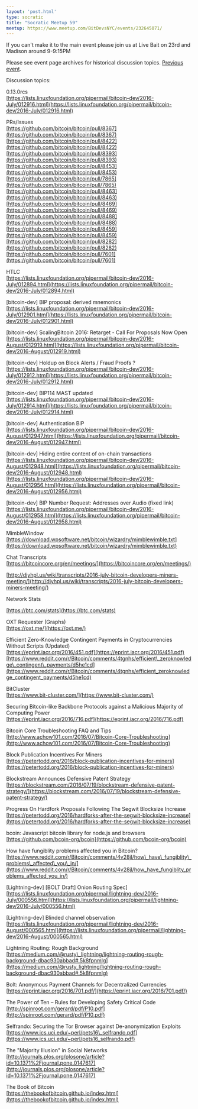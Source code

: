 ```yaml
---
layout: 'post.html'
type: socratic
title: "Socratic Meetup 59"
meetup: https://www.meetup.com/BitDevsNYC/events/232645071/
---
```


If you can't make it to the main event please join us at Live Bait on 23rd and Madison around 9-9:15PM

Please see event page archives for historical discussion topics. [Previous event](http://www.meetup.com/BitDevsNYC/events/231847507/).

Discussion topics:

0.13.0rcs  
[](https://lists.linuxfoundation.org/pipermail/bitcoin-dev/2016-July/012916.html)[https://lists.linuxfoundation.org/pipermail/bitcoin-dev/2016-July/012916.html](https://lists.linuxfoundation.org/pipermail/bitcoin-dev/2016-July/012916.html)

PRs/Issues  
[](https://github.com/bitcoin/bitcoin/pull/8367)[https://github.com/bitcoin/bitcoin/pull/8367](https://github.com/bitcoin/bitcoin/pull/8367)  
[](https://github.com/bitcoin/bitcoin/pull/8422)[https://github.com/bitcoin/bitcoin/pull/8422](https://github.com/bitcoin/bitcoin/pull/8422)  
[](https://github.com/bitcoin/bitcoin/pull/8393)[https://github.com/bitcoin/bitcoin/pull/8393](https://github.com/bitcoin/bitcoin/pull/8393)  
[](https://github.com/bitcoin/bitcoin/pull/8453)[https://github.com/bitcoin/bitcoin/pull/8453](https://github.com/bitcoin/bitcoin/pull/8453)  
[](https://github.com/bitcoin/bitcoin/pull/7865)[https://github.com/bitcoin/bitcoin/pull/7865](https://github.com/bitcoin/bitcoin/pull/7865)  
[](https://github.com/bitcoin/bitcoin/pull/8463)[https://github.com/bitcoin/bitcoin/pull/8463](https://github.com/bitcoin/bitcoin/pull/8463)  
[](https://github.com/bitcoin/bitcoin/pull/8469)[https://github.com/bitcoin/bitcoin/pull/8469](https://github.com/bitcoin/bitcoin/pull/8469)  
[](https://github.com/bitcoin/bitcoin/pull/8488)[https://github.com/bitcoin/bitcoin/pull/8488](https://github.com/bitcoin/bitcoin/pull/8488)  
[](https://github.com/bitcoin/bitcoin/pull/8459)[https://github.com/bitcoin/bitcoin/pull/8459](https://github.com/bitcoin/bitcoin/pull/8459)  
[](https://github.com/bitcoin/bitcoin/pull/8282)[https://github.com/bitcoin/bitcoin/pull/8282](https://github.com/bitcoin/bitcoin/pull/8282)  
[](https://github.com/bitcoin/bitcoin/pull/7601)[https://github.com/bitcoin/bitcoin/pull/7601](https://github.com/bitcoin/bitcoin/pull/7601)

HTLC  
[](https://lists.linuxfoundation.org/pipermail/bitcoin-dev/2016-July/012894.html)[https://lists.linuxfoundation.org/pipermail/bitcoin-dev/2016-July/012894.html](https://lists.linuxfoundation.org/pipermail/bitcoin-dev/2016-July/012894.html)

\[bitcoin-dev\] BIP proposal: derived mnemonics  
[](https://lists.linuxfoundation.org/pipermail/bitcoin-dev/2016-July/012901.html)[https://lists.linuxfoundation.org/pipermail/bitcoin-dev/2016-July/012901.html](https://lists.linuxfoundation.org/pipermail/bitcoin-dev/2016-July/012901.html)

\[bitcoin-dev\] ScalingBitcoin 2016: Retarget - Call For Proposals Now Open  
[](https://lists.linuxfoundation.org/pipermail/bitcoin-dev/2016-August/012919.html)[https://lists.linuxfoundation.org/pipermail/bitcoin-dev/2016-August/012919.html](https://lists.linuxfoundation.org/pipermail/bitcoin-dev/2016-August/012919.html)

\[bitcoin-dev\] Holdup on Block Alerts / Fraud Proofs ?  
[](https://lists.linuxfoundation.org/pipermail/bitcoin-dev/2016-July/012912.html)[https://lists.linuxfoundation.org/pipermail/bitcoin-dev/2016-July/012912.html](https://lists.linuxfoundation.org/pipermail/bitcoin-dev/2016-July/012912.html)

\[bitcoin-dev\] BIP114 MAST updated  
[](https://lists.linuxfoundation.org/pipermail/bitcoin-dev/2016-July/012914.html)[https://lists.linuxfoundation.org/pipermail/bitcoin-dev/2016-July/012914.html](https://lists.linuxfoundation.org/pipermail/bitcoin-dev/2016-July/012914.html)

\[bitcoin-dev\] Authentication BIP  
[](https://lists.linuxfoundation.org/pipermail/bitcoin-dev/2016-August/012947.html)[https://lists.linuxfoundation.org/pipermail/bitcoin-dev/2016-August/012947.html](https://lists.linuxfoundation.org/pipermail/bitcoin-dev/2016-August/012947.html)

\[bitcoin-dev\] Hiding entire content of on-chain transactions  
[](https://lists.linuxfoundation.org/pipermail/bitcoin-dev/2016-August/012948.html)[https://lists.linuxfoundation.org/pipermail/bitcoin-dev/2016-August/012948.html](https://lists.linuxfoundation.org/pipermail/bitcoin-dev/2016-August/012948.html)  
[](https://lists.linuxfoundation.org/pipermail/bitcoin-dev/2016-August/012956.html)[https://lists.linuxfoundation.org/pipermail/bitcoin-dev/2016-August/012956.html](https://lists.linuxfoundation.org/pipermail/bitcoin-dev/2016-August/012956.html)

\[bitcoin-dev\] BIP Number Request: Addresses over Audio (fixed link)  
[](https://lists.linuxfoundation.org/pipermail/bitcoin-dev/2016-August/012958.html)[https://lists.linuxfoundation.org/pipermail/bitcoin-dev/2016-August/012958.html](https://lists.linuxfoundation.org/pipermail/bitcoin-dev/2016-August/012958.html)

MimbleWindow  
[](https://download.wpsoftware.net/bitcoin/wizardry/mimblewimble.txt)[https://download.wpsoftware.net/bitcoin/wizardry/mimblewimble.txt](https://download.wpsoftware.net/bitcoin/wizardry/mimblewimble.txt)

Chat Transcripts  
[](https://bitcoincore.org/en/meetings/)[https://bitcoincore.org/en/meetings/](https://bitcoincore.org/en/meetings/)

[</a>](http://diyhpl.us/wiki/transcripts/2016-july-bitcoin-developers-miners-meeting/cali2016/)

[](http://diyhpl.us/wiki/transcripts/2016-july-bitcoin-developers-miners-meeting/cali2016/)

[<a href="http://diyhpl.us/wiki/transcripts/2016-july-bitcoin-developers-miners-meeting/">](http://diyhpl.us/wiki/transcripts/2016-july-bitcoin-developers-miners-meeting/cali2016/)[http://diyhpl.us/wiki/transcripts/2016-july-bitcoin-developers-miners-meeting/](http://diyhpl.us/wiki/transcripts/2016-july-bitcoin-developers-miners-meeting/)

Network Stats

[](https://btc.com/stats)[https://btc.com/stats](https://btc.com/stats)

OXT Requester (Graphs)  
[</a> <a href="https://oxt.me/">](http://diyhpl.us/~bryan/papers2/bitcoin/mimblewimble.txt)[https://oxt.me/](https://oxt.me/)

Efficient Zero-Knowledge Contingent Payments in Cryptocurrencies Without Scripts (Updated)  
[](https://eprint.iacr.org/2016/451.pdf)[https://eprint.iacr.org/2016/451.pdf](https://eprint.iacr.org/2016/451.pdf)  
[](https://www.reddit.com/r/Bitcoin/comments/4tgnhs/efficient_zeroknowledge_contingent_payments/d5he1cd)[https://www.reddit.com/r/Bitcoin/comments/4tgnhs/efficient\_zeroknowledge\_contingent\_payments/d5he1cd](https://www.reddit.com/r/Bitcoin/comments/4tgnhs/efficient_zeroknowledge_contingent_payments/d5he1cd)

BitCluster  
[](https://www.bit-cluster.com/)[https://www.bit-cluster.com/](https://www.bit-cluster.com/)

Securing Bitcoin-like Backbone Protocols against a Malicious Majority of Computing Power  
[](https://eprint.iacr.org/2016/716.pdf)[https://eprint.iacr.org/2016/716.pdf](https://eprint.iacr.org/2016/716.pdf)

Bitcoin Core Troubleshooting FAQ and Tips  
[](http://www.achow101.com/2016/07/Bitcoin-Core-Troubleshooting)[http://www.achow101.com/2016/07/Bitcoin-Core-Troubleshooting](http://www.achow101.com/2016/07/Bitcoin-Core-Troubleshooting)

Block Publication Incentives For Miners  
[](https://petertodd.org/2016/block-publication-incentives-for-miners)[https://petertodd.org/2016/block-publication-incentives-for-miners](https://petertodd.org/2016/block-publication-incentives-for-miners)

Blockstream Announces Defensive Patent Strategy  
[](https://blockstream.com/2016/07/19/blockstream-defensive-patent-strategy/)[https://blockstream.com/2016/07/19/blockstream-defensive-patent-strategy/](https://blockstream.com/2016/07/19/blockstream-defensive-patent-strategy/)

Progress On Hardfork Proposals Following The Segwit Blocksize Increase  
[](https://petertodd.org/2016/hardforks-after-the-segwit-blocksize-increase)[https://petertodd.org/2016/hardforks-after-the-segwit-blocksize-increase](https://petertodd.org/2016/hardforks-after-the-segwit-blocksize-increase)

bcoin: Javascript bitcoin library for node.js and browsers  
[](https://github.com/bcoin-org/bcoin)[https://github.com/bcoin-org/bcoin](https://github.com/bcoin-org/bcoin)

How have fungiblity problems affected you in Bitcoin?  
[](https://www.reddit.com/r/Bitcoin/comments/4v28jl/how_have_fungiblity_problems_affected_you_in/)[https://www.reddit.com/r/Bitcoin/comments/4v28jl/how\_have\_fungiblity\_problems\_affected\_you\_in/](https://www.reddit.com/r/Bitcoin/comments/4v28jl/how_have_fungiblity_problems_affected_you_in/)

\[Lightning-dev\] \[BOLT Draft\] Onion Routing Spec\]  
[](https://lists.linuxfoundation.org/pipermail/lightning-dev/2016-July/000556.html)[https://lists.linuxfoundation.org/pipermail/lightning-dev/2016-July/000556.html](https://lists.linuxfoundation.org/pipermail/lightning-dev/2016-July/000556.html)

\[Lightning-dev\] Blinded channel observation  
[](https://lists.linuxfoundation.org/pipermail/lightning-dev/2016-August/000565.html)[https://lists.linuxfoundation.org/pipermail/lightning-dev/2016-August/000565.html](https://lists.linuxfoundation.org/pipermail/lightning-dev/2016-August/000565.html)

Lightning Routing: Rough Background  
[](https://medium.com/@rusty_lightning/lightning-routing-rough-background-dbac930abbad#.5k8fpnmlg)[https://medium.com/@rusty\_lightning/lightning-routing-rough-background-dbac930abbad#.5k8fpnmlg](https://medium.com/@rusty_lightning/lightning-routing-rough-background-dbac930abbad#.5k8fpnmlg)

Bolt: Anonymous Payment Channels for Decentralized Currencies  
[](https://eprint.iacr.org/2016/701.pdf/)[https://eprint.iacr.org/2016/701.pdf/](https://eprint.iacr.org/2016/701.pdf/)

The Power of Ten – Rules for Developing Safety Critical Code  
[](http://spinroot.com/gerard/pdf/P10.pdf)[http://spinroot.com/gerard/pdf/P10.pdf](http://spinroot.com/gerard/pdf/P10.pdf)

Selfrando: Securing the Tor Browser against De-anonymization Exploits  
[](https://www.ics.uci.edu/~perl/pets16_selfrando.pdf)[https://www.ics.uci.edu/~perl/pets16\_selfrando.pdf](https://www.ics.uci.edu/~perl/pets16_selfrando.pdf)

The "Majority Illusion" in Social Networks  
[](http://journals.plos.org/plosone/article?id=10.1371%2Fjournal.pone.0147617)[http://journals.plos.org/plosone/article?id=10.1371%2Fjournal.pone.0147617](http://journals.plos.org/plosone/article?id=10.1371%2Fjournal.pone.0147617)

The Book of Bitcoin  
[](https://thebookofbitcoin.github.io/index.html)[https://thebookofbitcoin.github.io/index.html](https://thebookofbitcoin.github.io/index.html)
